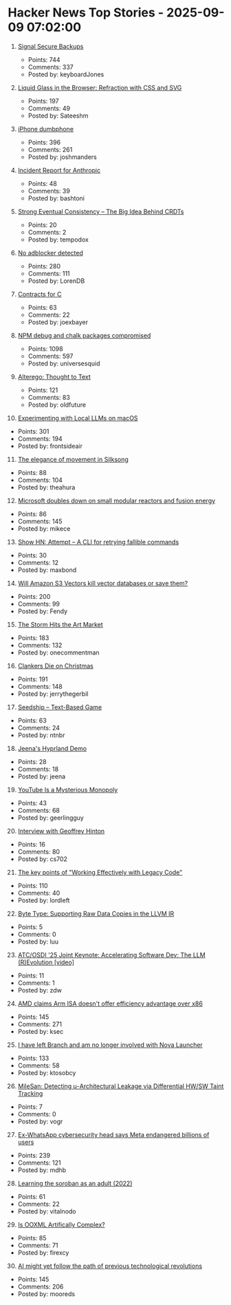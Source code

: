 # Hacker News Top Stories - 2025-09-09 07:02:00

1. [Signal Secure Backups](https://signal.org/blog/introducing-secure-backups/)
   - Points: 744
   - Comments: 337
   - Posted by: keyboardJones

2. [Liquid Glass in the Browser: Refraction with CSS and SVG](https://kube.io/blog/liquid-glass-css-svg/)
   - Points: 197
   - Comments: 49
   - Posted by: Sateeshm

3. [iPhone dumbphone](https://stopa.io/post/297)
   - Points: 396
   - Comments: 261
   - Posted by: joshmanders

4. [Incident Report for Anthropic](https://status.anthropic.com/incidents/72f99lh1cj2c)
   - Points: 48
   - Comments: 39
   - Posted by: bashtoni

5. [Strong Eventual Consistency – The Big Idea Behind CRDTs](https://lewiscampbell.tech/blog/250908.html)
   - Points: 20
   - Comments: 2
   - Posted by: tempodox

6. [No adblocker detected](https://maurycyz.com/misc/ads/)
   - Points: 280
   - Comments: 111
   - Posted by: LorenDB

7. [Contracts for C](https://gustedt.wordpress.com/2025/03/10/contracts-for-c/)
   - Points: 63
   - Comments: 22
   - Posted by: joexbayer

8. [NPM debug and chalk packages compromised](https://www.aikido.dev/blog/npm-debug-and-chalk-packages-compromised)
   - Points: 1098
   - Comments: 597
   - Posted by: universesquid

9. [Alterego: Thought to Text](https://www.alterego.io/)
   - Points: 121
   - Comments: 83
   - Posted by: oldfuture

10. [Experimenting with Local LLMs on macOS](https://blog.6nok.org/experimenting-with-local-llms-on-macos/)
   - Points: 301
   - Comments: 194
   - Posted by: frontsideair

11. [The elegance of movement in Silksong](https://theahura.substack.com/p/the-elegance-of-movement-in-silksong)
   - Points: 88
   - Comments: 104
   - Posted by: theahura

12. [Microsoft doubles down on small modular reactors and fusion energy](https://www.techradar.com/pro/microsoft-joins-world-nuclear-association-as-it-doubles-down-on-small-modular-reactors-and-fusion-energy)
   - Points: 86
   - Comments: 145
   - Posted by: mikece

13. [Show HN: Attempt – A CLI for retrying fallible commands](https://github.com/MaxBondABE/attempt)
   - Points: 30
   - Comments: 12
   - Posted by: maxbond

14. [Will Amazon S3 Vectors kill vector databases or save them?](https://zilliz.com/blog/will-amazon-s3-vectors-kill-vector-databases-or-save-them)
   - Points: 200
   - Comments: 99
   - Posted by: Fendy

15. [The Storm Hits the Art Market](https://news.artnet.com/market/intelligence-report-storm-2025-2684512)
   - Points: 183
   - Comments: 132
   - Posted by: onecommentman

16. [Clankers Die on Christmas](https://remyhax.xyz/posts/clankers-die-on-christmas/)
   - Points: 191
   - Comments: 148
   - Posted by: jerrythegerbil

17. [Seedship – Text-Based Game](https://philome.la/johnayliff/seedship/play/index.html)
   - Points: 63
   - Comments: 24
   - Posted by: ntnbr

18. [Jeena's Hyprland Demo](https://tube.jeena.net/w/2EpbXJnMrDokc3362oXSTQ)
   - Points: 28
   - Comments: 18
   - Posted by: jeena

19. [YouTube Is a Mysterious Monopoly](https://anderegg.ca/2025/09/08/youtube-is-a-mysterious-monopoly)
   - Points: 43
   - Comments: 68
   - Posted by: geerlingguy

20. [Interview with Geoffrey Hinton](https://www.ft.com/content/31feb335-4945-475e-baaa-3b880d9cf8ce)
   - Points: 16
   - Comments: 80
   - Posted by: cs702

21. [The key points of "Working Effectively with Legacy Code"](https://understandlegacycode.com/blog/key-points-of-working-effectively-with-legacy-code/)
   - Points: 110
   - Comments: 40
   - Posted by: lordleft

22. [Byte Type: Supporting Raw Data Copies in the LLVM IR](https://blog.llvm.org/posts/2025-08-29-gsoc-byte-type/)
   - Points: 5
   - Comments: 0
   - Posted by: luu

23. [ATC/OSDI '25 Joint Keynote: Accelerating Software Dev: The LLM (R)Evolution [video]](https://www.youtube.com/watch?v=dk3y3o3vhhU)
   - Points: 11
   - Comments: 1
   - Posted by: zdw

24. [AMD claims Arm ISA doesn't offer efficiency advantage over x86](https://www.techpowerup.com/340779/amd-claims-arm-isa-doesnt-offer-efficiency-advantage-over-x86)
   - Points: 145
   - Comments: 271
   - Posted by: ksec

25. [I have left Branch and am no longer involved with Nova Launcher](https://teslacoilapps.com/nova/solong.html)
   - Points: 133
   - Comments: 58
   - Posted by: ktosobcy

26. [MileSan: Detecting μ-Architectural Leakage via Differential HW/SW Taint Tracking](https://comsec.ethz.ch/research/hardware-design-security/milesan-detecting-exploitable-microarchitectural-leakage-via-differential-hardware-software-taint-tracking/)
   - Points: 7
   - Comments: 0
   - Posted by: vogr

27. [Ex-WhatsApp cybersecurity head says Meta endangered billions of users](https://www.theguardian.com/technology/2025/sep/08/meta-user-data-lawsuit-whatsapp)
   - Points: 239
   - Comments: 121
   - Posted by: mdhb

28. [Learning the soroban as an adult (2022)](https://github.com/whacked/cow/blob/main/learning%20the%20soroban%20as%20an%20adult.md)
   - Points: 61
   - Comments: 22
   - Posted by: vitalnodo

29. [Is OOXML Artifically Complex?](https://hsu.cy/2025/09/is-ooxml-artificially-complex/)
   - Points: 85
   - Comments: 71
   - Posted by: firexcy

30. [AI might yet follow the path of previous technological revolutions](https://www.economist.com/finance-and-economics/2025/09/04/what-if-artificial-intelligence-is-just-a-normal-technology)
   - Points: 145
   - Comments: 206
   - Posted by: mooreds

